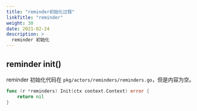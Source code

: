 ```yaml
---
title: "reminder初始化过程"
linkTitle: "reminder"
weight: 30
date: 2021-02-24
description: >
  reminder 初始化
---
```


## reminder init()

reminder 初始化代码在 `pkg/actors/reminders/reminders.go`，但是内容为空。

```go
func (r *reminders) Init(ctx context.Context) error {
	return nil
}
```